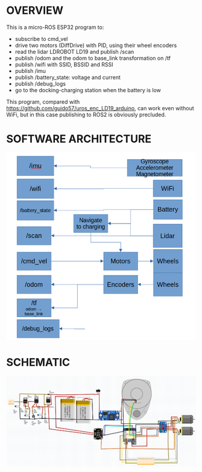 # OVERVIEW

This is a micro-ROS ESP32 program to:

* subscribe to cmd_vel
* drive two motors (DiffDrive) with PID, using their wheel encoders
* read the lidar LDROBOT LD19 and publish /scan
* publish /odom and the odom to base_link transformation on /tf
* publish /wifi with SSID, BSSID and RSSI
* publish /imu
* publish /battery_state: voltage and current
* publish /debug_logs
* go to the docking-charging station when the battery is low

This program, compared with https://github.com/guido57/uros_enc_LD19_arduino, can work even without WiFi, but in this case publishing to ROS2 is obviously precluded.

# SOFTWARE ARCHITECTURE

![](docs/block_diagram.png)



# SCHEMATIC

![](docs/schematic.png)


  
